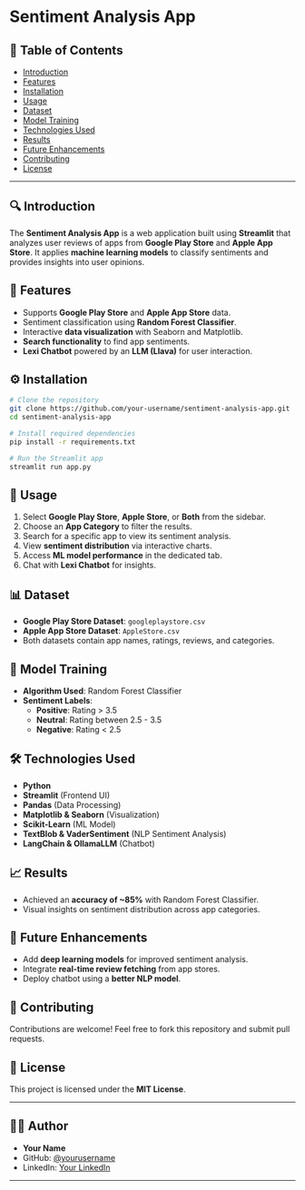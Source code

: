 # Sentiment Analysis App

## 📌 Table of Contents
- [Introduction](#introduction)
- [Features](#features)
- [Installation](#installation)
- [Usage](#usage)
- [Dataset](#dataset)
- [Model Training](#model-training)
- [Technologies Used](#technologies-used)
- [Results](#results)
- [Future Enhancements](#future-enhancements)
- [Contributing](#contributing)
- [License](#license)

---

## 🔍 Introduction
The **Sentiment Analysis App** is a web application built using **Streamlit** that analyzes user reviews of apps from **Google Play Store** and **Apple App Store**. It applies **machine learning models** to classify sentiments and provides insights into user opinions.

## 🚀 Features
- Supports **Google Play Store** and **Apple App Store** data.
- Sentiment classification using **Random Forest Classifier**.
- Interactive **data visualization** with Seaborn and Matplotlib.
- **Search functionality** to find app sentiments.
- **Lexi Chatbot** powered by an **LLM (Llava)** for user interaction.

## ⚙ Installation
```bash
# Clone the repository
git clone https://github.com/your-username/sentiment-analysis-app.git
cd sentiment-analysis-app

# Install required dependencies
pip install -r requirements.txt

# Run the Streamlit app
streamlit run app.py
```

## 📌 Usage
1. Select **Google Play Store**, **Apple Store**, or **Both** from the sidebar.
2. Choose an **App Category** to filter the results.
3. Search for a specific app to view its sentiment analysis.
4. View **sentiment distribution** via interactive charts.
5. Access **ML model performance** in the dedicated tab.
6. Chat with **Lexi Chatbot** for insights.

## 📊 Dataset
- **Google Play Store Dataset**: `googleplaystore.csv`
- **Apple App Store Dataset**: `AppleStore.csv`
- Both datasets contain app names, ratings, reviews, and categories.

## 🤖 Model Training
- **Algorithm Used**: Random Forest Classifier
- **Sentiment Labels**:
  - **Positive**: Rating > 3.5
  - **Neutral**: Rating between 2.5 - 3.5
  - **Negative**: Rating < 2.5

## 🛠 Technologies Used
- **Python**
- **Streamlit** (Frontend UI)
- **Pandas** (Data Processing)
- **Matplotlib & Seaborn** (Visualization)
- **Scikit-Learn** (ML Model)
- **TextBlob & VaderSentiment** (NLP Sentiment Analysis)
- **LangChain & OllamaLLM** (Chatbot)

## 📈 Results
- Achieved an **accuracy of ~85%** with Random Forest Classifier.
- Visual insights on sentiment distribution across app categories.

## 🔮 Future Enhancements
- Add **deep learning models** for improved sentiment analysis.
- Integrate **real-time review fetching** from app stores.
- Deploy chatbot using a **better NLP model**.

## 🤝 Contributing
Contributions are welcome! Feel free to fork this repository and submit pull requests.

## 📜 License
This project is licensed under the **MIT License**.

---

## 👨‍💻 Author  
- **Your Name**  
- GitHub: [@yourusername](https://github.com/Siva-Subramaniam-DS)  
- LinkedIn: [Your LinkedIn](https://www.linkedin.com/in/r-siva-subramanaiam/)  

---
